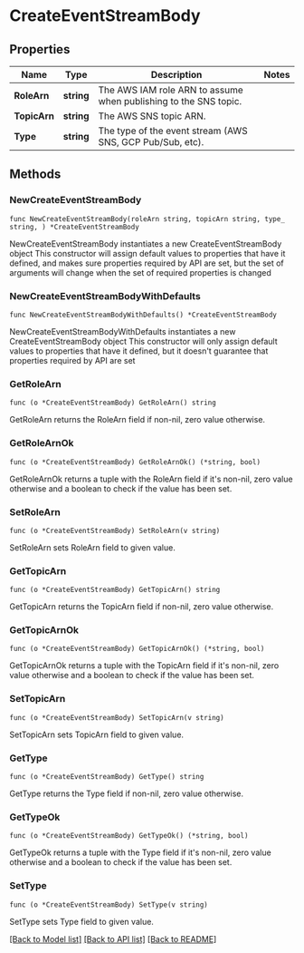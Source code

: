 # CreateEventStreamBody

## Properties

Name | Type | Description | Notes
------------ | ------------- | ------------- | -------------
**RoleArn** | **string** | The AWS IAM role ARN to assume when publishing to the SNS topic. | 
**TopicArn** | **string** | The AWS SNS topic ARN. | 
**Type** | **string** | The type of the event stream (AWS SNS, GCP Pub/Sub, etc). | 

## Methods

### NewCreateEventStreamBody

`func NewCreateEventStreamBody(roleArn string, topicArn string, type_ string, ) *CreateEventStreamBody`

NewCreateEventStreamBody instantiates a new CreateEventStreamBody object
This constructor will assign default values to properties that have it defined,
and makes sure properties required by API are set, but the set of arguments
will change when the set of required properties is changed

### NewCreateEventStreamBodyWithDefaults

`func NewCreateEventStreamBodyWithDefaults() *CreateEventStreamBody`

NewCreateEventStreamBodyWithDefaults instantiates a new CreateEventStreamBody object
This constructor will only assign default values to properties that have it defined,
but it doesn't guarantee that properties required by API are set

### GetRoleArn

`func (o *CreateEventStreamBody) GetRoleArn() string`

GetRoleArn returns the RoleArn field if non-nil, zero value otherwise.

### GetRoleArnOk

`func (o *CreateEventStreamBody) GetRoleArnOk() (*string, bool)`

GetRoleArnOk returns a tuple with the RoleArn field if it's non-nil, zero value otherwise
and a boolean to check if the value has been set.

### SetRoleArn

`func (o *CreateEventStreamBody) SetRoleArn(v string)`

SetRoleArn sets RoleArn field to given value.


### GetTopicArn

`func (o *CreateEventStreamBody) GetTopicArn() string`

GetTopicArn returns the TopicArn field if non-nil, zero value otherwise.

### GetTopicArnOk

`func (o *CreateEventStreamBody) GetTopicArnOk() (*string, bool)`

GetTopicArnOk returns a tuple with the TopicArn field if it's non-nil, zero value otherwise
and a boolean to check if the value has been set.

### SetTopicArn

`func (o *CreateEventStreamBody) SetTopicArn(v string)`

SetTopicArn sets TopicArn field to given value.


### GetType

`func (o *CreateEventStreamBody) GetType() string`

GetType returns the Type field if non-nil, zero value otherwise.

### GetTypeOk

`func (o *CreateEventStreamBody) GetTypeOk() (*string, bool)`

GetTypeOk returns a tuple with the Type field if it's non-nil, zero value otherwise
and a boolean to check if the value has been set.

### SetType

`func (o *CreateEventStreamBody) SetType(v string)`

SetType sets Type field to given value.



[[Back to Model list]](../README.md#documentation-for-models) [[Back to API list]](../README.md#documentation-for-api-endpoints) [[Back to README]](../README.md)


